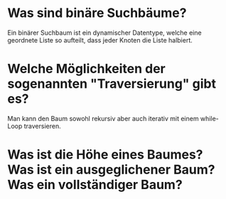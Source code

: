 # Was sind binäre Suchbäume?
Ein binärer Suchbaum ist ein dynamischer Datentype, welche eine geordnete Liste so aufteilt, dass jeder Knoten die Liste halbiert.
# Welche Möglichkeiten der sogenannten "Traversierung" gibt es?
Man kann den Baum sowohl rekursiv aber auch iterativ mit einem while-Loop traversieren.
# Was ist die Höhe eines Baumes? Was ist ein ausgeglichener Baum? Was ein vollständiger Baum?